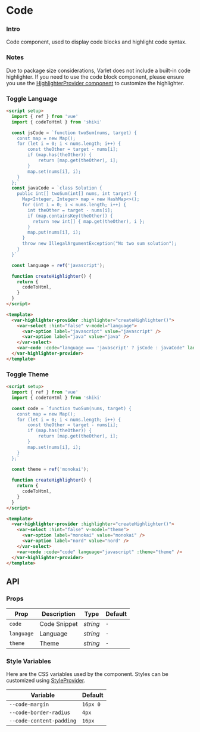 # Code

### Intro

Code component, used to display code blocks and highlight code syntax.

### Notes

Due to package size considerations, Varlet does not include a built-in code highlighter. If you need to use the code block component, please ensure you use the [HighlighterProvider component](#/en-US/highlighter-provider) to customize the highlighter.

### Toggle Language

```html
<script setup>
  import { ref } from 'vue'
  import { codeToHtml } from 'shiki'

  const jsCode = `function twoSum(nums, target) {
    const map = new Map();
    for (let i = 0; i < nums.length; i++) {
        const theOther = target - nums[i];
        if (map.has(theOther)) {
            return [map.get(theOther), i];
        }
        map.set(nums[i], i);
    }
  };`
  const javaCode = `class Solution {
    public int[] twoSum(int[] nums, int target) {
      Map<Integer, Integer> map = new HashMap<>();
      for (int i = 0; i < nums.length; i++) {
        int theOther = target - nums[i];
        if (map.containsKey(theOther)) {
          return new int[] { map.get(theOther), i };
        }
        map.put(nums[i], i);
      }
      throw new IllegalArgumentException("No two sum solution");
    }
  }`

  const language = ref('javascript');

  function createHighlighter() {
    return {
      codeToHtml,
    }
  }
</script>

<template>
  <var-highlighter-provider :highlighter="createHighlighter()">
    <var-select :hint="false" v-model="language">
      <var-option label="javascript" value="javascript" />
      <var-option label="java" value="java" />
    </var-select>
    <var-code :code="language === 'javascript' ? jsCode : javaCode" language="javascript" theme="monokai" />
  </var-highlighter-provider>
</template>
```
### Toggle Theme

```html
<script setup>
  import { ref } from 'vue'
  import { codeToHtml } from 'shiki'

  const code = `function twoSum(nums, target) {
    const map = new Map();
    for (let i = 0; i < nums.length; i++) {
        const theOther = target - nums[i];
        if (map.has(theOther)) {
            return [map.get(theOther), i];
        }
        map.set(nums[i], i);
    }
  };`
 
  const theme = ref('monokai');

  function createHighlighter() {
    return {
      codeToHtml,
    }
  }
</script>

<template>
  <var-highlighter-provider :highlighter="createHighlighter()">
    <var-select :hint="false" v-model="theme">
      <var-option label="monokai" value="monokai" />
      <var-option label="nord" value="nord" />
    </var-select>
    <var-code :code="code" language="javascript" :theme="theme" />
  </var-highlighter-provider>
</template>
```

## API

### Props

| Prop              | Description                                                | Type            | Default            |
|------------------|--------------------------------------------------------------|----------------|------------------|
| `code`           | Code Snippet                                                 | _string_       | `-`              |
| `language`       | Language                                                    | _string_       | `-`              |
| `theme`          | Theme                                                        | _string_       | `-`              |

### Style Variables

Here are the CSS variables used by the component. Styles can be customized using [StyleProvider](#/en-US/style-provider).

| Variable | Default |
| --- | --- |
| `--code-margin` | `16px 0` |
| `--code-border-radius` | `4px` |
| `--code-content-padding` | `16px` |
